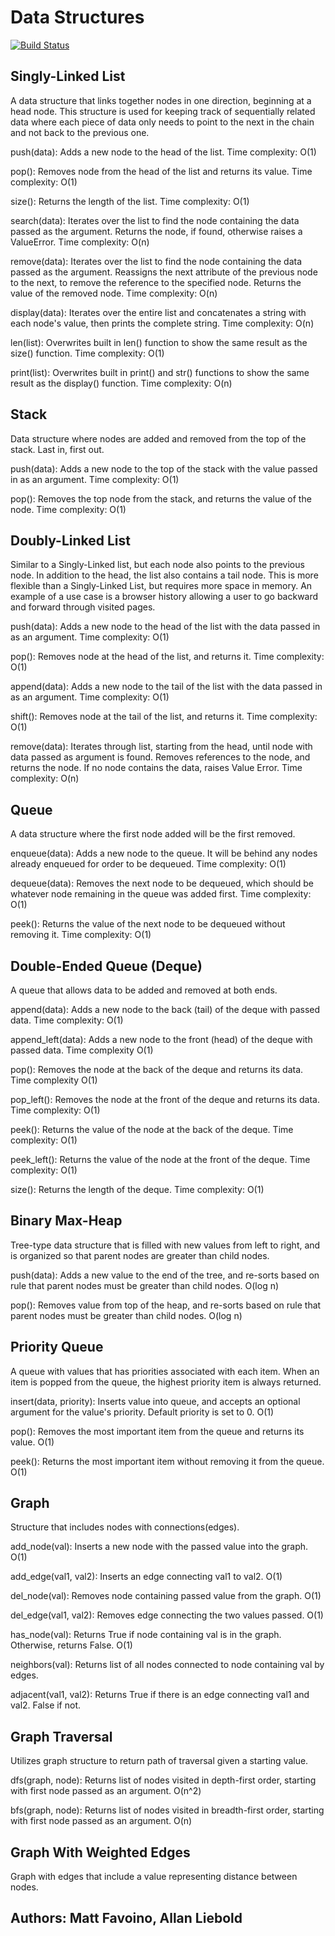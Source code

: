 # Data Structures

[![Build Status](https://travis-ci.org/allanliebold/data-structures.svg?branch=master)](https://travis-ci.org/allanliebold/data-structures)

## Singly-Linked List
A data structure that links together nodes in one direction, beginning at a head node. This structure is used for keeping
track of sequentially related data where each piece of data only needs to point to the next in the chain and not back to the
previous one. 

push(data): Adds a new node to the head of the list.
Time complexity: O(1)

pop(): Removes node from the head of the list and returns its value. 
Time complexity: O(1)

size(): Returns the length of the list. 
Time complexity: O(1)

search(data): Iterates over the list to find the node containing the data passed as the
argument. Returns the node, if found, otherwise raises a ValueError.
Time complexity: O(n)

remove(data): Iterates over the list to find the node containing the data passed as the
argument. Reassigns the next attribute of the previous node to the next, to remove the reference to the specified node. Returns the value of the removed node. 
Time complexity: O(n)

display(data): Iterates over the entire list and concatenates a string with each node's value, then prints the complete string. 
Time complexity: O(n)

len(list): Overwrites built in len() function to show the same result as the size() function.
Time complexity: O(1)

print(list): Overwrites built in print() and str() functions to show the same result as the
display() function.
Time complexity: O(n)

## Stack
Data structure where nodes are added and removed from the top of the stack. Last in, first out.

push(data): Adds a new node to the top of the stack with the value passed in as an argument.
Time complexity: O(1)

pop(): Removes the top node from the stack, and returns the value of the node.
Time complexity: O(1)


## Doubly-Linked List
Similar to a Singly-Linked list, but each node also points to the previous node. In addition to the head, the list also
contains a tail node. This is more flexible than a Singly-Linked List, but requires more space in memory. An example of a use 
case is a browser history allowing a user to go backward and forward through visited pages. 

push(data): Adds a new node to the head of the list with the data passed in as an argument.
Time complexity: O(1)

pop(): Removes node at the head of the list, and returns it.
Time complexity: O(1)

append(data): Adds a new node to the tail of the list with the data passed in as an argument.
Time complexity: O(1)

shift(): Removes node at the tail of the list, and returns it.
Time complexity: O(1)

remove(data): Iterates through list, starting from the head, until node with data passed as argument is found. Removes references to the node, and returns the node. If no node contains the data, raises Value Error.
Time complexity: O(n)


## Queue
A data structure where the first node added will be the first removed. 

enqueue(data): Adds a new node to the queue. It will be behind any nodes already enqueued for order to be dequeued. Time complexity: O(1)

dequeue(data): Removes the next node to be dequeued, which should be whatever node remaining in the queue was added first. Time complexity: O(1)

peek(): Returns the value of the next node to be dequeued without removing it. Time complexity: O(1)


## Double-Ended Queue (Deque)
A queue that allows data to be added and removed at both ends.

append(data): Adds a new node to the back (tail) of the deque with passed data. Time complexity: O(1)

append_left(data): Adds a new node to the front (head) of the deque with passed data. Time complexity O(1)

pop(): Removes the node at the back of the deque and returns its data. Time complexity O(1)

pop_left(): Removes the node at the front of the deque and returns its data. Time complexity: O(1)

peek(): Returns the value of the node at the back of the deque. Time complexity: O(1)

peek_left(): Returns the value of the node at the front of the deque. Time complexity: O(1)

size(): Returns the length of the deque. Time complexity: O(1)

## Binary Max-Heap
Tree-type data structure that is filled with new values from left to right, and is organized so that parent nodes are greater than child nodes.

push(data): Adds a new value to the end of the tree, and re-sorts based on rule that parent nodes must be greater than child nodes. O(log n)

pop(): Removes value from top of the heap, and re-sorts based on rule that parent nodes must be greater than child nodes. O(log n)

## Priority Queue
A queue with values that has priorities associated with each item. When an item is popped from the queue, the highest priority item is always returned.

insert(data, priority): Inserts value into queue, and accepts an optional argument for the value's priority. Default priority is set to 0. O(1)

pop(): Removes the most important item from the queue and returns its value. O(1)

peek(): Returns the most important item without removing it from the queue. O(1)

## Graph
Structure that includes nodes with connections(edges).

add_node(val): Inserts a new node with the passed value into the graph. O(1)

add_edge(val1, val2): Inserts an edge connecting val1 to val2. O(1)

del_node(val): Removes node containing passed value from the graph. O(1)

del_edge(val1, val2): Removes edge connecting the two values passed. O(1)

has_node(val): Returns True if node containing val is in the graph. Otherwise, returns False. O(1)

neighbors(val): Returns list of all nodes connected to node containing val by edges.

adjacent(val1, val2): Returns True if there is an edge connecting val1 and val2. False if not.

## Graph Traversal
Utilizes graph structure to return path of traversal given a starting value.

dfs(graph, node): Returns list of nodes visited in depth-first order, starting with first node passed as an argument. O(n^2)

bfs(graph, node): Returns list of nodes visited in breadth-first order, starting with first node passed as an argument. O(n)

## Graph With Weighted Edges
Graph with edges that include a value representing distance between nodes.

## Authors: Matt Favoino, Allan Liebold
